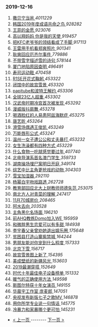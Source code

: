 ### 2019-12-16 
1. [ 撒贝宁当爸 ](https://s.weibo.com/weibo?q=%23%E6%92%92%E8%B4%9D%E5%AE%81%E5%BD%93%E7%88%B8%23&Refer=top) *4011229*
1. [ 韩国2019年度成语共命之鸟 ](https://s.weibo.com/weibo?q=%23%E9%9F%A9%E5%9B%BD2019%E5%B9%B4%E5%BA%A6%E6%88%90%E8%AF%AD%E5%85%B1%E5%91%BD%E4%B9%8B%E9%B8%9F%23&Refer=top) *928282*
1. [ 王菲的金愿 ](https://s.weibo.com/weibo?q=%E7%8E%8B%E8%8F%B2%E7%9A%84%E9%87%91%E6%84%BF&Refer=top) *923076*
1. [ 高以翔妈妈 你是我的天使 ](https://s.weibo.com/weibo?q=%E9%AB%98%E4%BB%A5%E7%BF%94%E5%A6%88%E5%A6%88%20%E4%BD%A0%E6%98%AF%E6%88%91%E7%9A%84%E5%A4%A9%E4%BD%BF&Refer=top) *919457*
1. [ 把KFC老爷爷的领结看成了手脚 ](https://s.weibo.com/weibo?q=%23%E6%8A%8AKFC%E8%80%81%E7%88%B7%E7%88%B7%E7%9A%84%E9%A2%86%E7%BB%93%E7%9C%8B%E6%88%90%E4%BA%86%E6%89%8B%E8%84%9A%23&Refer=top) *917113*
1. [ 王雷用手机看郑爽照片 ](https://s.weibo.com/weibo?q=%23%E7%8E%8B%E9%9B%B7%E7%94%A8%E6%89%8B%E6%9C%BA%E7%9C%8B%E9%83%91%E7%88%BD%E7%85%A7%E7%89%87%23&Refer=top) *901341*
1. [ 耿爽回应厄齐尔事件 ](https://s.weibo.com/weibo?q=%23%E8%80%BF%E7%88%BD%E5%9B%9E%E5%BA%94%E5%8E%84%E9%BD%90%E5%B0%94%E4%BA%8B%E4%BB%B6%23&Refer=top) *779886*
1. [ 不带雪字描述雪的诗句 ](https://s.weibo.com/weibo?q=%23%E4%B8%8D%E5%B8%A6%E9%9B%AA%E5%AD%97%E6%8F%8F%E8%BF%B0%E9%9B%AA%E7%9A%84%E8%AF%97%E5%8F%A5%23&Refer=top) *578144*
1. [ 厦门地陷原因查明 ](https://s.weibo.com/weibo?q=%23%E5%8E%A6%E9%97%A8%E5%9C%B0%E9%99%B7%E5%8E%9F%E5%9B%A0%E6%9F%A5%E6%98%8E%23&Refer=top) *496491*
1. [ 寿司运动鞋 ](https://s.weibo.com/weibo?q=%23%E5%AF%BF%E5%8F%B8%E8%BF%90%E5%8A%A8%E9%9E%8B%23&Refer=top) *470458*
1. [ R1SE开花式鞠躬 ](https://s.weibo.com/weibo?q=%23R1SE%E5%BC%80%E8%8A%B1%E5%BC%8F%E9%9E%A0%E8%BA%AC%23&Refer=top) *453322*
1. [ 闭馆中的故宫雪景 ](https://s.weibo.com/weibo?q=%23%E9%97%AD%E9%A6%86%E4%B8%AD%E7%9A%84%E6%95%85%E5%AE%AB%E9%9B%AA%E6%99%AF%23&Refer=top) *453320*
1. [ papitube和波特王解约 ](https://s.weibo.com/weibo?q=%23papitube%E5%92%8C%E6%B3%A2%E7%89%B9%E7%8E%8B%E8%A7%A3%E7%BA%A6%23&Refer=top) *453306*
1. [ 全球23亿人超重 ](https://s.weibo.com/weibo?q=%23%E5%85%A8%E7%90%8323%E4%BA%BF%E4%BA%BA%E8%B6%85%E9%87%8D%23&Refer=top) *453302*
1. [ 汉武帝时期冷宫首次被发现 ](https://s.weibo.com/weibo?q=%23%E6%B1%89%E6%AD%A6%E5%B8%9D%E6%97%B6%E6%9C%9F%E5%86%B7%E5%AE%AB%E9%A6%96%E6%AC%A1%E8%A2%AB%E5%8F%91%E7%8E%B0%23&Refer=top) *453292*
1. [ 漫威版抖肩舞 ](https://s.weibo.com/weibo?q=%23%E6%BC%AB%E5%A8%81%E7%89%88%E6%8A%96%E8%82%A9%E8%88%9E%23&Refer=top) *453278*
1. [ 喝酒脸红的人易患阿兹海默症 ](https://s.weibo.com/weibo?q=%23%E5%96%9D%E9%85%92%E8%84%B8%E7%BA%A2%E7%9A%84%E4%BA%BA%E6%98%93%E6%82%A3%E9%98%BF%E5%85%B9%E6%B5%B7%E9%BB%98%E7%97%87%23&Refer=top) *453275*
1. [ 唐艺昕 ](https://s.weibo.com/weibo?q=%E5%94%90%E8%89%BA%E6%98%95&Refer=top) *453264*
1. [ 滑雪场偶遇王俊凯 ](https://s.weibo.com/weibo?q=%23%E6%BB%91%E9%9B%AA%E5%9C%BA%E5%81%B6%E9%81%87%E7%8E%8B%E4%BF%8A%E5%87%AF%23&Refer=top) *453249*
1. [ 万能唇形公式 ](https://s.weibo.com/weibo?q=%23%E4%B8%87%E8%83%BD%E5%94%87%E5%BD%A2%E5%85%AC%E5%BC%8F%23&Refer=top) *453247*
1. [ 温州一女子遭公公和丈夫暴打 ](https://s.weibo.com/weibo?q=%23%E6%B8%A9%E5%B7%9E%E4%B8%80%E5%A5%B3%E5%AD%90%E9%81%AD%E5%85%AC%E5%85%AC%E5%92%8C%E4%B8%88%E5%A4%AB%E6%9A%B4%E6%89%93%23&Refer=top) *453232*
1. [ 女生洗澡都有四种方式 ](https://s.weibo.com/weibo?q=%23%E5%A5%B3%E7%94%9F%E6%B4%97%E6%BE%A1%E9%83%BD%E6%9C%89%E5%9B%9B%E7%A7%8D%E6%96%B9%E5%BC%8F%23&Refer=top) *453229*
1. [ 什么食物一吃就感觉要过年 ](https://s.weibo.com/weibo?q=%23%E4%BB%80%E4%B9%88%E9%A3%9F%E7%89%A9%E4%B8%80%E5%90%83%E5%B0%B1%E6%84%9F%E8%A7%89%E8%A6%81%E8%BF%87%E5%B9%B4%23&Refer=top) *407740*
1. [ 北电导演系首名澳门学生 ](https://s.weibo.com/weibo?q=%23%E5%8C%97%E7%94%B5%E5%AF%BC%E6%BC%94%E7%B3%BB%E9%A6%96%E5%90%8D%E6%BE%B3%E9%97%A8%E5%AD%A6%E7%94%9F%23&Refer=top) *359733*
1. [ 湖南操场埋尸案明日开庭 ](https://s.weibo.com/weibo?q=%23%E6%B9%96%E5%8D%97%E6%93%8D%E5%9C%BA%E5%9F%8B%E5%B0%B8%E6%A1%88%E6%98%8E%E6%97%A5%E5%BC%80%E5%BA%AD%23&Refer=top) *349174*
1. [ 综艺中比主角更抢戏的动物 ](https://s.weibo.com/weibo?q=%23%E7%BB%BC%E8%89%BA%E4%B8%AD%E6%AF%94%E4%B8%BB%E8%A7%92%E6%9B%B4%E6%8A%A2%E6%88%8F%E7%9A%84%E5%8A%A8%E7%89%A9%23&Refer=top) *304303*
1. [ 雪宝加湿器 ](https://s.weibo.com/weibo?q=%23%E9%9B%AA%E5%AE%9D%E5%8A%A0%E6%B9%BF%E5%99%A8%23&Refer=top) *292110*
1. [ 杨幂白宇吻戏路透 ](https://s.weibo.com/weibo?q=%23%E6%9D%A8%E5%B9%82%E7%99%BD%E5%AE%87%E5%90%BB%E6%88%8F%E8%B7%AF%E9%80%8F%23&Refer=top) *262728*
1. [ 教育部回应北大上财教师师德失范 ](https://s.weibo.com/weibo?q=%23%E6%95%99%E8%82%B2%E9%83%A8%E5%9B%9E%E5%BA%94%E5%8C%97%E5%A4%A7%E4%B8%8A%E8%B4%A2%E6%95%99%E5%B8%88%E5%B8%88%E5%BE%B7%E5%A4%B1%E8%8C%83%23&Refer=top) *253075*
1. [ 南北方人对青菜的理解 ](https://s.weibo.com/weibo?q=%23%E5%8D%97%E5%8C%97%E6%96%B9%E4%BA%BA%E5%AF%B9%E9%9D%92%E8%8F%9C%E7%9A%84%E7%90%86%E8%A7%A3%23&Refer=top) *247417*
1. [ 11月70城房价 ](https://s.weibo.com/weibo?q=11%E6%9C%8870%E5%9F%8E%E6%88%BF%E4%BB%B7&Refer=top) *208465*
1. [ 阿水去向 ](https://s.weibo.com/weibo?q=%23%E9%98%BF%E6%B0%B4%E5%8E%BB%E5%90%91%23&Refer=top) *203528*
1. [ 主角黑化名场面 ](https://s.weibo.com/weibo?q=%23%E4%B8%BB%E8%A7%92%E9%BB%91%E5%8C%96%E5%90%8D%E5%9C%BA%E9%9D%A2%23&Refer=top) *196210*
1. [ 前AHQ教练Domo加入WE ](https://s.weibo.com/weibo?q=%23%E5%89%8DAHQ%E6%95%99%E7%BB%83Domo%E5%8A%A0%E5%85%A5WE%23&Refer=top) *195959*
1. [ 和微胖男生恋爱可以有多甜 ](https://s.weibo.com/weibo?q=%23%E5%92%8C%E5%BE%AE%E8%83%96%E7%94%B7%E7%94%9F%E6%81%8B%E7%88%B1%E5%8F%AF%E4%BB%A5%E6%9C%89%E5%A4%9A%E7%94%9C%23&Refer=top) *184938*
1. [ 李宇春父亲曾劝她退出娱乐圈 ](https://s.weibo.com/weibo?q=%23%E6%9D%8E%E5%AE%87%E6%98%A5%E7%88%B6%E4%BA%B2%E6%9B%BE%E5%8A%9D%E5%A5%B9%E9%80%80%E5%87%BA%E5%A8%B1%E4%B9%90%E5%9C%88%23&Refer=top) *175648*
1. [ 贫困县打造山寨紫禁城 ](https://s.weibo.com/weibo?q=%23%E8%B4%AB%E5%9B%B0%E5%8E%BF%E6%89%93%E9%80%A0%E5%B1%B1%E5%AF%A8%E7%B4%AB%E7%A6%81%E5%9F%8E%23&Refer=top) *164244*
1. [ 男朋友能对你宠到什么程度 ](https://s.weibo.com/weibo?q=%23%E7%94%B7%E6%9C%8B%E5%8F%8B%E8%83%BD%E5%AF%B9%E4%BD%A0%E5%AE%A0%E5%88%B0%E4%BB%80%E4%B9%88%E7%A8%8B%E5%BA%A6%23&Refer=top) *157333*
1. [ 北京下雪 ](https://s.weibo.com/weibo?q=%23%E5%8C%97%E4%BA%AC%E4%B8%8B%E9%9B%AA%23&Refer=top) *156717*
1. [ 故宫雪景图上新了 ](https://s.weibo.com/weibo?q=%23%E6%95%85%E5%AE%AB%E9%9B%AA%E6%99%AF%E5%9B%BE%E4%B8%8A%E6%96%B0%E4%BA%86%23&Refer=top) *154395*
1. [ 美成壁纸的新疆风光 ](https://s.weibo.com/weibo?q=%23%E7%BE%8E%E6%88%90%E5%A3%81%E7%BA%B8%E7%9A%84%E6%96%B0%E7%96%86%E9%A3%8E%E5%85%89%23&Refer=top) *153603*
1. [ 2019最潮穿搭 ](https://s.weibo.com/weibo?q=%232019%E6%9C%80%E6%BD%AE%E7%A9%BF%E6%90%AD%23&Refer=top) *152649*
1. [ 时代十年最佳电子设备榜单 ](https://s.weibo.com/weibo?q=%23%E6%97%B6%E4%BB%A3%E5%8D%81%E5%B9%B4%E6%9C%80%E4%BD%B3%E7%94%B5%E5%AD%90%E8%AE%BE%E5%A4%87%E6%A6%9C%E5%8D%95%23&Refer=top) *151332*
1. [ 暖气的正确使用方法 ](https://s.weibo.com/weibo?q=%23%E6%9A%96%E6%B0%94%E7%9A%84%E6%AD%A3%E7%A1%AE%E4%BD%BF%E7%94%A8%E6%96%B9%E6%B3%95%23&Refer=top) *149598*
1. [ 斯图尔特获十年女演员 ](https://s.weibo.com/weibo?q=%23%E6%96%AF%E5%9B%BE%E5%B0%94%E7%89%B9%E8%8E%B7%E5%8D%81%E5%B9%B4%E5%A5%B3%E6%BC%94%E5%91%98%23&Refer=top) *149155*
1. [ 华晨宇工作室 庞麦郎 ](https://s.weibo.com/weibo?q=%E5%8D%8E%E6%99%A8%E5%AE%87%E5%B7%A5%E4%BD%9C%E5%AE%A4%20%E5%BA%9E%E9%BA%A6%E9%83%8E&Refer=top) *147051*
1. [ 央视发布新版七子之歌MV ](https://s.weibo.com/weibo?q=%23%E5%A4%AE%E8%A7%86%E5%8F%91%E5%B8%83%E6%96%B0%E7%89%88%E4%B8%83%E5%AD%90%E4%B9%8B%E6%AD%8CMV%23&Refer=top) *146878*
1. [ 用你所学专业说一句情话 ](https://s.weibo.com/weibo?q=%23%E7%94%A8%E4%BD%A0%E6%89%80%E5%AD%A6%E4%B8%93%E4%B8%9A%E8%AF%B4%E4%B8%80%E5%8F%A5%E6%83%85%E8%AF%9D%23&Refer=top) *145775*
1. [ 冷暴力和家暴哪个更可怕 ](https://s.weibo.com/weibo?q=%23%E5%86%B7%E6%9A%B4%E5%8A%9B%E5%92%8C%E5%AE%B6%E6%9A%B4%E5%93%AA%E4%B8%AA%E6%9B%B4%E5%8F%AF%E6%80%95%23&Refer=top) *145231* 

- [ < 上一页 ](https://github.com/able8/weibo-hot-record/blob/master/2019-12-15.md) -------- [ 下一页 > ](https://github.com/able8/weibo-hot-record/blob/master/2019-12-17.md)